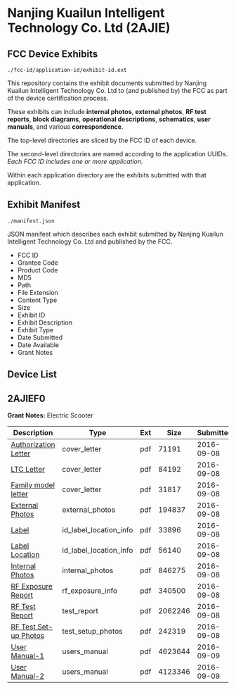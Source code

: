 # Nanjing Kuailun Intelligent Technology Co. Ltd (2AJIE)
## FCC Device Exhibits

```
./fcc-id/application-id/exhibit-id.ext
```

This repository contains the exhibit documents submitted by Nanjing Kuailun Intelligent Technology Co. Ltd to (and published by) the FCC as part of the device certification process.

These exhibits can include **internal photos**, **external photos**, **RF test reports**, **block diagrams**, **operational descriptions**, **schematics**, **user manuals**, and various **correspondence**.

The top-level directories are sliced by the FCC ID of each device.

The second-level directories are named according to the application UUIDs. *Each FCC ID includes one or more application.*

Within each application directory are the exhibits submitted with that application. 

## Exhibit Manifest

```
./manifest.json
```

JSON manifest which describes each exhibit submitted by Nanjing Kuailun Intelligent Technology Co. Ltd and published by the FCC.

- FCC ID
- Grantee Code
- Product Code
- MD5
- Path
- File Extension
- Content Type
- Size
- Exhibit ID
- Exhibit Description
- Exhibit Type
- Date Submitted
- Date Available
- Grant Notes

## Device List
## 2AJIEF0
**Grant Notes:** Electric Scooter

| Description | Type | Ext | Size | Submitted | Available |
| ----------- | ---- | --- | ---- | --------- | --------- |
| [Authorization Letter](2AJIEF0/8714f205d446d3c97db03bdb00764dde/3128146.pdf) | cover_letter | pdf | 71191 | 2016-09-08 | 2016-09-09 |
| [LTC Letter](2AJIEF0/8714f205d446d3c97db03bdb00764dde/3128147.pdf) | cover_letter | pdf | 84192 | 2016-09-08 | 2016-09-09 |
| [Family model letter](2AJIEF0/8714f205d446d3c97db03bdb00764dde/3128148.pdf) | cover_letter | pdf | 31817 | 2016-09-08 | 2016-09-09 |
| [External Photos](2AJIEF0/8714f205d446d3c97db03bdb00764dde/3128149.pdf) | external_photos | pdf | 194837 | 2016-09-08 | 2016-09-09 |
| [Label](2AJIEF0/8714f205d446d3c97db03bdb00764dde/3128150.pdf) | id_label_location_info | pdf | 33896 | 2016-09-08 | 2016-09-09 |
| [Label Location](2AJIEF0/8714f205d446d3c97db03bdb00764dde/3128151.pdf) | id_label_location_info | pdf | 56140 | 2016-09-08 | 2016-09-09 |
| [Internal Photos](2AJIEF0/8714f205d446d3c97db03bdb00764dde/3128152.pdf) | internal_photos | pdf | 846275 | 2016-09-08 | 2016-09-09 |
| [RF Exposure Report](2AJIEF0/8714f205d446d3c97db03bdb00764dde/3128154.pdf) | rf_exposure_info | pdf | 340500 | 2016-09-08 | 2016-09-09 |
| [RF Test Report](2AJIEF0/8714f205d446d3c97db03bdb00764dde/3128156.pdf) | test_report | pdf | 2062246 | 2016-09-08 | 2016-09-09 |
| [RF Test Set-up Photos](2AJIEF0/8714f205d446d3c97db03bdb00764dde/3128157.pdf) | test_setup_photos | pdf | 242319 | 2016-09-08 | 2016-09-09 |
| [User Manual-1](2AJIEF0/8714f205d446d3c97db03bdb00764dde/3128589.pdf) | users_manual | pdf | 4623644 | 2016-09-09 | 2016-09-09 |
| [User Manual-2](2AJIEF0/8714f205d446d3c97db03bdb00764dde/3128590.pdf) | users_manual | pdf | 4123346 | 2016-09-09 | 2016-09-09 |

